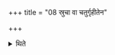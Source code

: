 +++
title = "08 स्रुचा वा चतुर्गृहीतेन"

+++

<details><summary>थिते</summary>

8. Or he may offer this libation by means of the Juhū (ladle) with four-times scooped ghee.
</details>
